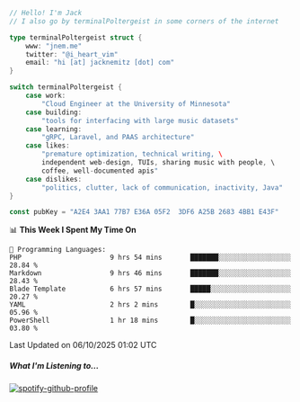 ```go
// Hello! I'm Jack
// I also go by terminalPoltergeist in some corners of the internet

type terminalPoltergeist struct {
    www: "jnem.me"
    twitter: "@i_heart_vim"
    email: "hi [at] jacknemitz [dot] com"
}

switch terminalPoltergeist {
    case work:
        "Cloud Engineer at the University of Minnesota"
    case building:
        "tools for interfacing with large music datasets"
    case learning:
        "gRPC, Laravel, and PAAS architecture"
    case likes:
        "premature optimization, technical writing, \
        independent web-design, TUIs, sharing music with people, \
        coffee, well-documented apis"
    case dislikes:
        "politics, clutter, lack of communication, inactivity, Java"
}

const pubKey = "A2E4 3AA1 77B7 E36A 05F2  3DF6 A25B 2683 4BB1 E43F"
```

<!--START_SECTION:waka-->
📊 **This Week I Spent My Time On** 

```text
💬 Programming Languages: 
PHP                      9 hrs 54 mins       ███████░░░░░░░░░░░░░░░░░░   28.84 % 
Markdown                 9 hrs 46 mins       ███████░░░░░░░░░░░░░░░░░░   28.43 % 
Blade Template           6 hrs 57 mins       █████░░░░░░░░░░░░░░░░░░░░   20.27 % 
YAML                     2 hrs 2 mins        █░░░░░░░░░░░░░░░░░░░░░░░░   05.96 % 
PowerShell               1 hr 18 mins        █░░░░░░░░░░░░░░░░░░░░░░░░   03.80 % 
```


 Last Updated on 06/10/2025 01:02 UTC
<!--END_SECTION:waka-->

##### What I'm Listening to...

[![spotify-github-profile](https://jnem.me/listening-item?maxAge=2592000)](https://jnem.me/listening)

